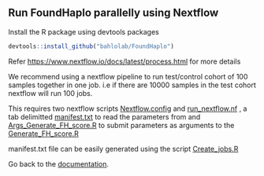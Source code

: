 ## Run FoundHaplo parallelly using Nextflow

Install the R package using devtools packages

```R
devtools::install_github("bahlolab/FoundHaplo")
```

Refer https://www.nextflow.io/docs/latest/process.html for more details

We recommend using a nextflow pipeline to run test/control cohort of 100 samples together in one job. i.e if there are 10000 samples in the test cohort nextflow will run 100 jobs.

This requires two nextflow scripts [Nextflow.config](https://github.com/bahlolab/FoundHaplo/blob/main/scripts/run_nextflow/nextflow.config) and [run_nextflow.nf](https://github.com/bahlolab/FoundHaplo/blob/main/scripts/run_nextflow/run_nextflow.nf) , a tab delimitted [manifest.txt](https://github.com/bahlolab/FoundHaplo/blob/main/scripts/run_nextflow/manifest.txt) to read the parameters from and [Args_Generate_FH_score.R](https://github.com/bahlolab/FoundHaplo/blob/main/scripts/run_nextflow/Args_Generate_FH_score.R) to submit parameters as arguments to the [Generate_FH_score.R](https://github.com/bahlolab/FoundHaplo/blob/main/R/Generate_FH_score.R)

manifest.txt file can be easily generated using the script [Create_jobs.R](https://github.com/bahlolab/FoundHaplo/blob/main/scripts/run_nextflow/Create_jobs.R)


Go back to the [documentation](https://github.com/bahlolab/FoundHaplo/blob/main/Documentation/Guide%20to%20run%20FoundHaplo.md).
